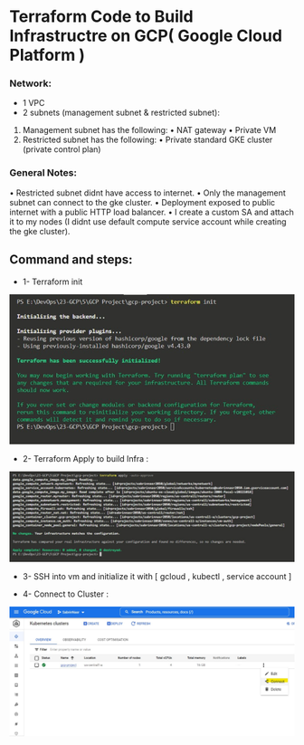 # Terraform Code to Build Infrastructre on GCP( Google Cloud Platform )
### Network:
* 1 VPC
* 2 subnets (management subnet & restricted subnet):
1. Management subnet has the following:
• NAT gateway
• Private VM
2. Restricted subnet has the following:
• Private standard GKE cluster (private control plan)

### General Notes:
• Restricted subnet didnt have access to internet.
• Only the management subnet can connect to the gke cluster.
• Deployment exposed to public internet with a public HTTP load balancer.
• I create a custom SA and attach it to my nodes (I didnt use default compute service account while creating the gke cluster).

## Command and steps:
* 1- Terraform init 

![img](../images/terra1.jpg)
* 2- Terraform Apply to build Infra :

![img](../images/terra2.jpg)

* 3- SSH into vm and initialize it with [ gcloud , kubectl , service account ]

* 4- Connect to Cluster :

![img](../images/terra3.jpg)
